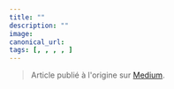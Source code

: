 ```yaml
---
title: ""
description: ""
image:
canonical_url:
tags: [, , , , ]
---
```


> Article publié à l'origine sur [Medium](https).
